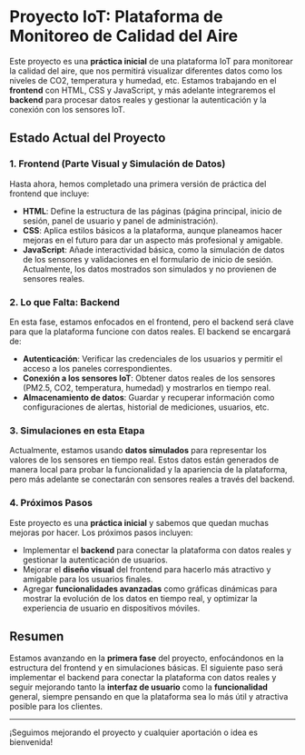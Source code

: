 # Proyecto IoT: Plataforma de Monitoreo de Calidad del Aire

Este proyecto es una **práctica inicial** de una plataforma IoT para monitorear la calidad del aire, que nos permitirá visualizar diferentes datos como los niveles de CO2, temperatura y humedad, etc. Estamos trabajando en el **frontend** con HTML, CSS y JavaScript, y más adelante integraremos el **backend** para procesar datos reales y gestionar la autenticación y la conexión con los sensores IoT.

## Estado Actual del Proyecto

### 1. Frontend (Parte Visual y Simulación de Datos)

Hasta ahora, hemos completado una primera versión de práctica del frontend que incluye:
- **HTML**: Define la estructura de las páginas (página principal, inicio de sesión, panel de usuario y panel de administración).
- **CSS**: Aplica estilos básicos a la plataforma, aunque planeamos hacer mejoras en el futuro para dar un aspecto más profesional y amigable.
- **JavaScript**: Añade interactividad básica, como la simulación de datos de los sensores y validaciones en el formulario de inicio de sesión. Actualmente, los datos mostrados son simulados y no provienen de sensores reales.

### 2. Lo que Falta: Backend

En esta fase, estamos enfocados en el frontend, pero el backend será clave para que la plataforma funcione con datos reales. El backend se encargará de:
- **Autenticación**: Verificar las credenciales de los usuarios y permitir el acceso a los paneles correspondientes.
- **Conexión a los sensores IoT**: Obtener datos reales de los sensores (PM2.5, CO2, temperatura, humedad) y mostrarlos en tiempo real.
- **Almacenamiento de datos**: Guardar y recuperar información como configuraciones de alertas, historial de mediciones, usuarios, etc.

### 3. Simulaciones en esta Etapa

Actualmente, estamos usando **datos simulados** para representar los valores de los sensores en tiempo real. Estos datos están generados de manera local para probar la funcionalidad y la apariencia de la plataforma, pero más adelante se conectarán con sensores reales a través del backend.

### 4. Próximos Pasos

Este proyecto es una **práctica inicial** y sabemos que quedan muchas mejoras por hacer. Los próximos pasos incluyen:
- Implementar el **backend** para conectar la plataforma con datos reales y gestionar la autenticación de usuarios.
- Mejorar el **diseño visual** del frontend para hacerlo más atractivo y amigable para los usuarios finales.
- Agregar **funcionalidades avanzadas** como gráficas dinámicas para mostrar la evolución de los datos en tiempo real, y optimizar la experiencia de usuario en dispositivos móviles.

## Resumen

Estamos avanzando en la **primera fase** del proyecto, enfocándonos en la estructura del frontend y en simulaciones básicas. El siguiente paso será implementar el backend para conectar la plataforma con datos reales y seguir mejorando tanto la **interfaz de usuario** como la **funcionalidad** general, siempre pensando en que la plataforma sea lo más útil y atractiva posible para los clientes.

---

¡Seguimos mejorando el proyecto y cualquier aportación o idea es bienvenida!


